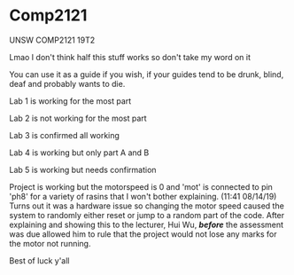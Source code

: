 # Comp2121
UNSW COMP2121 19T2

Lmao I don't think half this stuff works so don't take my word on it

You can use it as a guide if you wish, if your guides tend to be drunk, blind, deaf and probably wants to die.

Lab 1 is working for the most part

Lab 2 is not working for the most part

Lab 3 is confirmed all working

Lab 4 is working but only part A and B

Lab 5 is working but needs confirmation

Project is working but the motorspeed is 0 and 'mot' is connected to pin 'ph8' for a variety of rasins that I won't bother explaining.
(11:41 08/14/19) Turns out it was a hardware issue so changing the motor speed caused the system to randomly either reset or jump to a random part of the code. After explaining and showing this to the lecturer, Hui Wu, ***before*** the assessment was due allowed him to rule that the project would not lose any marks for the motor not running.

Best of luck y'all
